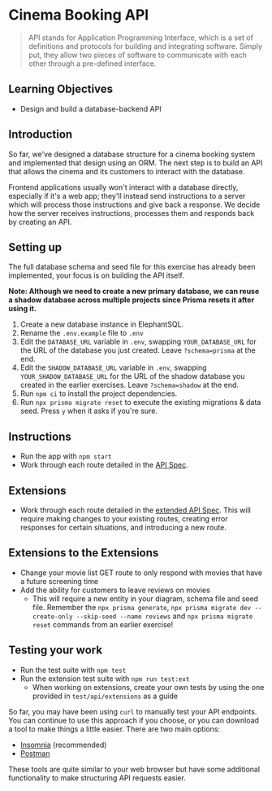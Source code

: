 # Cinema Booking API

> API stands for Application Programming Interface, which is a set of definitions and protocols for building and integrating software. Simply put, they allow two pieces of software to communicate with each other through a pre-defined interface.

## Learning Objectives

- Design and build a database-backend API

## Introduction

So far, we've designed a database structure for a cinema booking system and implemented that design using an ORM. The next step is to build an API that allows the cinema and its customers to interact with the database.

Frontend applications usually won't interact with a database directly, especially if it's a web app; they'll instead send instructions to a server which will process those instructions and give back a response. We decide how the server receives instructions, processes them and responds back by creating an API.

## Setting up

The full database schema and seed file for this exercise has already been implemented, your focus is on building the API itself.

**Note: Although we need to create a new primary database, we can reuse a shadow database across multiple projects since Prisma resets it after using it.**

1. Create a new database instance in ElephantSQL.
2. Rename the `.env.example` file to `.env`
3. Edit the `DATABASE_URL` variable in `.env`, swapping `YOUR_DATABASE_URL` for the URL of the database you just created. Leave `?schema=prisma` at the end.
4. Edit the `SHADOW_DATABASE_URL` variable in `.env`, swapping `YOUR_SHADOW_DATABASE_URL` for the URL of the shadow database you created in the earlier exercises. Leave `?schema=shadow` at the end.
5. Run `npm ci` to install the project dependencies.
6. Run `npx prisma migrate reset` to execute the existing migrations & data seed. Press `y` when it asks if you're sure.

## Instructions

- Run the app with `npm start`
- Work through each route detailed in the [API Spec](https://boolean-uk.github.io/database-cinema-booking-api/).

## Extensions

- Work through each route detailed in the [extended API Spec](https://boolean-uk.github.io/database-cinema-booking-api/extensions). This will require making changes to your existing routes, creating error responses for certain situations, and introducing a new route.

## Extensions to the Extensions

- Change your movie list GET route to only respond with movies that have a future screening time
- Add the ability for customers to leave reviews on movies
    - This will require a new entity in your diagram, schema file and seed file. Remember the `npx prisma generate`, `npx prisma migrate dev --create-only --skip-seed --name reviews` and `npx prisma migrate reset` commands from an earlier exercise!

## Testing your work

- Run the test suite with `npm test`
- Run the extension test suite with `npm run test:ext`
    - When working on extensions, create your own tests by using the one provided in `test/api/extensions` as a guide

So far, you may have been using `curl` to manually test your API endpoints. You can continue to use this approach if you choose, or you can download a tool to make things a little easier. There are two main options:

- [Insomnia](https://insomnia.rest/download) (recommended)
- [Postman](https://www.postman.com/)

These tools are quite similar to your web browser but have some additional functionality to make structuring API requests easier.
